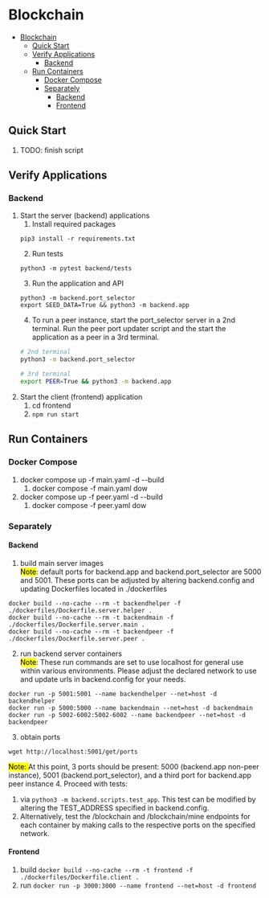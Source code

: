 # Blockchain

- [Blockchain](#blockchain)
  - [Quick Start](#quick-start)
  - [Verify Applications](#verify-applications)
    - [Backend](#backend)
  - [Run Containers](#run-containers)
    - [Docker Compose](#docker-compose)
    - [Separately](#separately)
      - [Backend](#backend-1)
      - [Frontend](#frontend)

## Quick Start
1. TODO: finish script
## Verify Applications
### Backend
1. Start the server (backend) applications
   1. Install required packages
   ```
   pip3 install -r requirements.txt
   ```
   2. Run tests
   ```
   python3 -m pytest backend/tests
   ```
   3. Run the application and API
   ```
   python3 -m backend.port_selector
   export SEED_DATA=True && python3 -m backend.app
   ```
   4. To run a peer instance, start the port_selector server in a 2nd terminal. Run the peer port updater script and the start the application as a peer in a 3rd terminal.
   ```sh
   # 2nd terminal
   python3 -m backend.port_selector

   # 3rd terminal
   export PEER=True && python3 -m backend.app
   ```
2. Start the client (frontend) application
   1. cd frontend
   2. `npm run start`
## Run Containers
### Docker Compose
1. docker compose up -f main.yaml -d --build
   1. docker compose -f main.yaml dow
2. docker compose up -f peer.yaml -d --build
   1. docker compose -f peer.yaml dow
### Separately
#### Backend
1. build main server images <br>
<mark>Note</mark>: default ports for backend.app and backend.port_selector are 5000 and 5001. These ports can be adjusted by altering backend.config and updating Dockerfiles located in ./dockerfiles
```
docker build --no-cache --rm -t backendhelper -f ./dockerfiles/Dockerfile.server.helper .
docker build --no-cache --rm -t backendmain -f ./dockerfiles/Dockerfile.server.main .
docker build --no-cache --rm -t backendpeer -f ./dockerfiles/Dockerfile.server.peer .
```
2. run backend server containers <br>
<mark>Note</mark>: These run commands are set to use localhost for general use within various environments. Please adjust the declared network to use and update urls in backend.config for your needs.
```
docker run -p 5001:5001 --name backendhelper --net=host -d backendhelper
docker run -p 5000:5000 --name backendmain --net=host -d backendmain
docker run -p 5002-6002:5002-6002 --name backendpeer --net=host -d backendpeer
```
3. obtain ports
```
wget http://localhost:5001/get/ports
```
<mark>Note: </mark> At this point, 3 ports should be present: 5000 (backend.app non-peer instance), 5001 (backend.port_selector), and a third port for backend.app peer instance
4. Proceed with tests:
   1. via `python3 -m backend.scripts.test_app`. This test can be modified by altering the TEST_ADDRESS specified in backend.config.
   2. Alternatively, test the /blockchain and /blockchain/mine endpoints for each container by making calls to the respective ports on the specified network.

#### Frontend
1. build `docker build --no-cache --rm -t frontend -f ./dockerfiles/Dockerfile.client .`
2. run `docker run -p 3000:3000 --name frontend --net=host -d frontend`